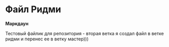 # Файл Ридми

**Маркдаун**

Тестовый файлик для репозитория - вторая ветка
я создал файл в ветке ридми и перенес ее в ветку мастер)))